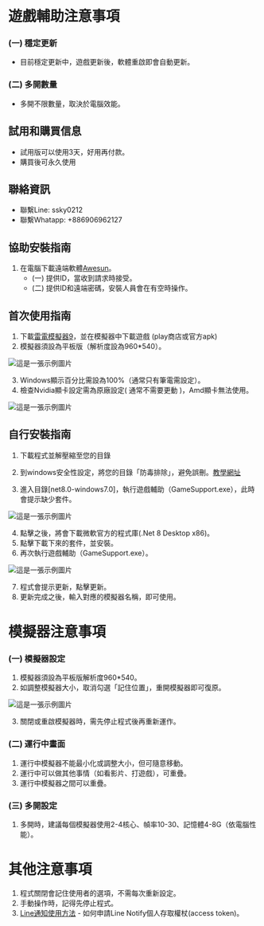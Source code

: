 # 遊戲輔助注意事項
### (一) 穩定更新
- 目前穩定更新中，遊戲更新後，軟體重啟即會自動更新。

### (二) 多開數量
- 多開不限數量，取決於電腦效能。

## 試用和購買信息
- 試用版可以使用3天，好用再付款。
- 購買後可永久使用

## 聯絡資訊
- 聯繫Line: ssky0212
- 聯繫Whatapp: +886906962127

## 協助安裝指南
1. 在電腦下載遠端軟體[Awesun](https://sun.aweray.com)。
   - (一) 提供ID，當收到請求時接受。
   - (二) 提供ID和遠端密碼，安裝人員會在有空時操作。

## 首次使用指南
1. 下載[雷電模擬器9](https://www.ldplayer.tw/download/install)，並在模擬器中下載遊戲 (play商店或官方apk)
2. 模擬器須設為平板版（解析度設為960*540）。

![這是一張示例圖片](https://chtineer.com/GameSupport/resolution.png)

3. Windows顯示百分比需設為100%（通常只有筆電需設定）。
4. 檢查Nvidia顯卡設定需為原廠設定( 通常不需要更動 )，Amd顯卡無法使用。

![這是一張示例圖片](https://chtineer.com/GameSupport/原場設定.png)

## 自行安裝指南
1. 下載程式並解壓縮至您的目錄
2. 到windows安全性設定，將您的目錄「防毒排除」，避免誤刪。[教學網址](https://www.gdaily.org/20750/windows-defender)

3. 進入目錄[net8.0-windows7.0]，執行遊戲輔助（GameSupport.exe），此時會提示缺少套件。

![這是一張示例圖片](https://chtineer.com/GameSupport/GameSupport.exe.png)

4. 點擊之後，將會下載微軟官方的程式庫(.Net 8 Desktop x86)。
5. 點擊下載下來的套件，並安裝。
6. 再次執行遊戲輔助（GameSupport.exe）。

![這是一張示例圖片](https://chtineer.com/GameSupport/GameSupport.exe.png)

7. 程式會提示更新，點擊更新。
8. 更新完成之後，輸入對應的模擬器名稱，即可使用。
    
# 模擬器注意事項
### (一) 模擬器設定
1. 模擬器須設為平板版解析度960*540。
2. 如調整模擬器大小，取消勾選「記住位置」，重開模擬器即可復原。

![這是一張示例圖片](https://chtineer.com/GameSupport/記住位置.png)

3. 關閉或重啟模擬器時，需先停止程式後再重新運作。

### (二) 運行中畫面
1. 運行中模擬器不能最小化或調整大小，但可隨意移動。
2. 運行中可以做其他事情（如看影片、打遊戲），可重疊。
3. 運行中模擬器之間可以重疊。

### (三) 多開設定
1. 多開時，建議每個模擬器使用2-4核心、幀率10-30、記憶體4-8G（依電腦性能）。

# 其他注意事項
1. 程式關閉會記住使用者的選項，不需每次重新設定。
2. 手動操作時，記得先停止程式。
3. [Line通知使用方法](https://hackmd.io/@sideex/line-notify-zh) - 如何申請Line Notify個人存取權杖(access token)。
